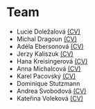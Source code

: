 # Team

- Lucie Doležalová [(CV)](/Doležalová_Lucie_CV.pdf)
- Michal Dragoun [(CV)](/Dragoun_Michal_CV.doc)
- Adéla Ebersonová [(CV)](/Ebersonová_Adéla_CV.doc)
- Jerzy Kaliszuk [(CV)](/CV_Kaliszuk.docx)
- Hana Kreisingerová [(CV)](/Kreisingerová_Hana_CV.docx)
- Anna Michalcová [(CV)](/Michalcová_Anna_CV.doc)
- Karel Pacovský [(CV)](/Pacovsky_Karel_CV.doc)
- Dominique Stutzmann
- Andrea Svobodová [(CV)](/Svobodova_Andrea_CV.docx)
- Kateřina Voleková [(CV)](/Voleková_Kateřina_CV.docx)